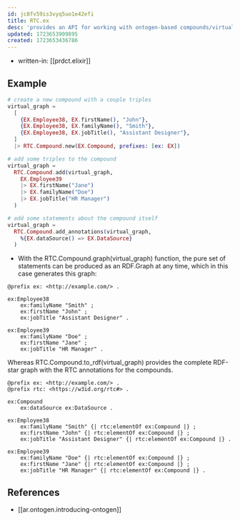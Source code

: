 ```yaml
---
id: jc8fv59is3vyq5uo1e42efi
title: RTC.ex
desc: 'provides an API for working with ontogen-based compounds/virtual graphs'
updated: 1723653909895
created: 1723653436786
---
```


- written-in: [[prdct.elixir]]

## Example

```elixir
# create a new compound with a couple triples
virtual_graph =  
  [  
    {EX.Employee38, EX.firstName(), "John"},  
    {EX.Employee38, EX.familyName(), "Smith"},  
    {EX.Employee38, EX.jobTitle(), "Assistant Designer"},  
  ] 
  |> RTC.Compound.new(EX.Compound, prefixes: [ex: EX])  

# add some triples to the compound
virtual_graph =  
  RTC.Compound.add(virtual_graph,   
    EX.Employee39  
    |> EX.firstName("Jane")  
    |> EX.familyName("Doe")  
    |> EX.jobTitle("HR Manager")  
  )  

# add some statements about the compound itself
virtual_graph =  
  RTC.Compound.add_annotations(virtual_graph,  
    %{EX.dataSource() => EX.DataSource}  
  )
```

- With the RTC.Compound.graph(virtual_graph) function, the pure set of statements can be produced as an RDF.Graph at any time, which in this case generates this graph:

```turtle
@prefix ex: <http://example.com/> .

ex:Employee38
    ex:familyName "Smith" ;
    ex:firstName "John" ;
    ex:jobTitle "Assistant Designer" .

ex:Employee39
    ex:familyName "Doe" ;
    ex:firstName "Jane" ;
    ex:jobTitle "HR Manager" .
```

Whereas RTC.Compound.to_rdf(virtual_graph) provides the complete RDF-star graph with the RTC annotations for the compounds.

```turtle
@prefix ex: <http://example.com/> .
@prefix rtc: <https://w3id.org/rtc#> .

ex:Compound
    ex:dataSource ex:DataSource .

ex:Employee38
    ex:familyName "Smith" {| rtc:elementOf ex:Compound |} ;
    ex:firstName "John" {| rtc:elementOf ex:Compound |} ;
    ex:jobTitle "Assistant Designer" {| rtc:elementOf ex:Compound |} .

ex:Employee39
    ex:familyName "Doe" {| rtc:elementOf ex:Compound |} ;
    ex:firstName "Jane" {| rtc:elementOf ex:Compound |} ;
    ex:jobTitle "HR Manager" {| rtc:elementOf ex:Compound |} .
```


## References

- [[ar.ontogen.introducing-ontogen]]